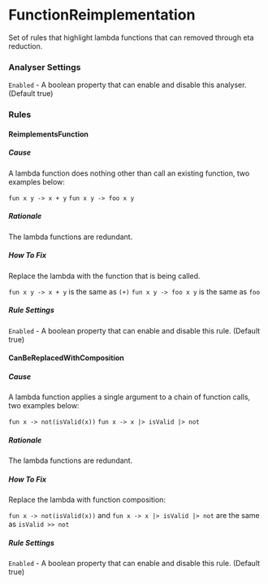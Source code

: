 # FunctionReimplementation

Set of rules that highlight lambda functions that can removed through eta reduction.

### Analyser Settings

`Enabled` - A boolean property that can enable and disable this analyser. (Default true)

### Rules

#### ReimplementsFunction

##### Cause

A lambda function does nothing other than call an existing function, two examples below:

`fun x y -> x + y`
`fun x y -> foo x y`

##### Rationale

The lambda functions are redundant.

##### How To Fix

Replace the lambda with the function that is being called.

`fun x y -> x + y` is the same as `(+)`
`fun x y -> foo x y` is the same as `foo`

##### Rule Settings

`Enabled` - A boolean property that can enable and disable this rule. (Default true)

#### CanBeReplacedWithComposition

##### Cause

A lambda function applies a single argument to a chain of function calls, two examples below:

`fun x -> not(isValid(x))`
`fun x -> x |> isValid |> not`

##### Rationale

The lambda functions are redundant.

##### How To Fix

Replace the lambda with function composition:

`fun x -> not(isValid(x))` and `fun x -> x |> isValid |> not` are the same as `isValid >> not`

##### Rule Settings

`Enabled` - A boolean property that can enable and disable this rule. (Default true)